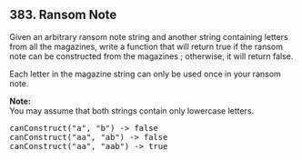 ## 383. Ransom Note

Given an arbitrary ransom note string and another string containing letters from all the magazines, write a function that will return true if the ransom note can be constructed from the magazines ; otherwise, it will return false.

Each letter in the magazine string can only be used once in your ransom note.

**Note:**<br/>
You may assume that both strings contain only lowercase letters.

<pre>
canConstruct("a", "b") -> false
canConstruct("aa", "ab") -> false
canConstruct("aa", "aab") -> true
</pre>
